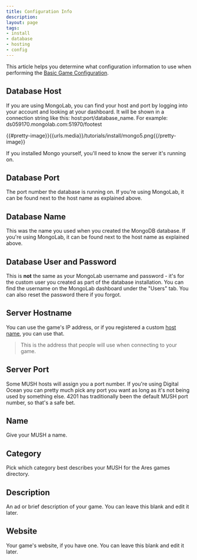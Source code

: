 ```yaml
---
title: Configuration Info
description:
layout: page
tags: 
- install
- database
- hosting
- config
---
```


This article helps you determine what configuration information to use when performing the [Basic Game Configuration](/tutorials/install/basic-config).

## Database Host

If you are using MongoLab, you can find your host and port by logging into your account and looking at your dashboard. It will be shown in a connection string like this: host:port/database_name. For example: ds059170.mongolab.com:51970/footest

{{#pretty-image}}{{urls.media}}/tutorials/install/mongo5.png{{/pretty-image}}

If you installed Mongo yourself, you'll need to know the server it's running on.

## Database Port

The port number the database is running on.  If you're using MongoLab, it can be found next to the host name as explained above.

## Database Name

This was the name you used when you created the MongoDB database.  If you're using MongoLab, it can be found next to the host name as explained above.

## Database User and Password

This is **not** the same as your MongoLab username and password - it's for the custom user you created as part of the database installation.   You can find the username on the MongoLab dashboard under the "Users" tab.  You can also reset the password there if you forgot.

## Server Hostname

You can use the game's IP address, or if you registered a custom [host name](/tutorials/install/getting-a-hostname), you can use that.

> This is the address that people will use when connecting to your game.

## Server Port

Some MUSH hosts will assign you a port number.  If you're using Digital Ocean you can pretty much pick any port you want as long as it's not being used by something else.  4201 has traditionally been the default MUSH port number, so that's a safe bet.

## Name

Give your MUSH a name.

## Category

Pick which category best describes your MUSH for the Ares games directory.

## Description

An ad or brief description of your game.  You can leave this blank and edit it later.

## Website

Your game's website, if you have one.  You can leave this blank and edit it later.
